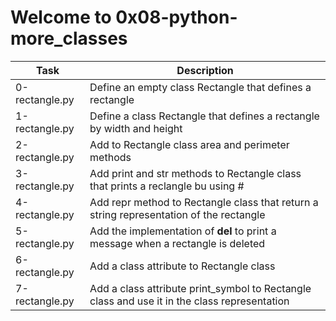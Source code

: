 # Welcome to 0x08-python-more_classes

| Task | Description |
| ---- | ----------- |
| 0-rectangle.py | Define an empty class Rectangle that defines a rectangle |
| 1-rectangle.py | Define a class Rectangle that defines a rectangle by width and height |
| 2-rectangle.py | Add to Rectangle class area and perimeter methods |
| 3-rectangle.py | Add print and str methods to Rectangle class that prints a reclangle bu using # |
| 4-rectangle.py | Add repr method to Rectangle class that return a string representation of the rectangle |
| 5-rectangle.py | Add the implementation of __del__ to print a message when a rectangle is deleted |
| 6-rectangle.py | Add a class attribute to Rectangle class|
| 7-rectangle.py | Add a class attribute print_symbol to Rectangle class and use it in the class representation |

